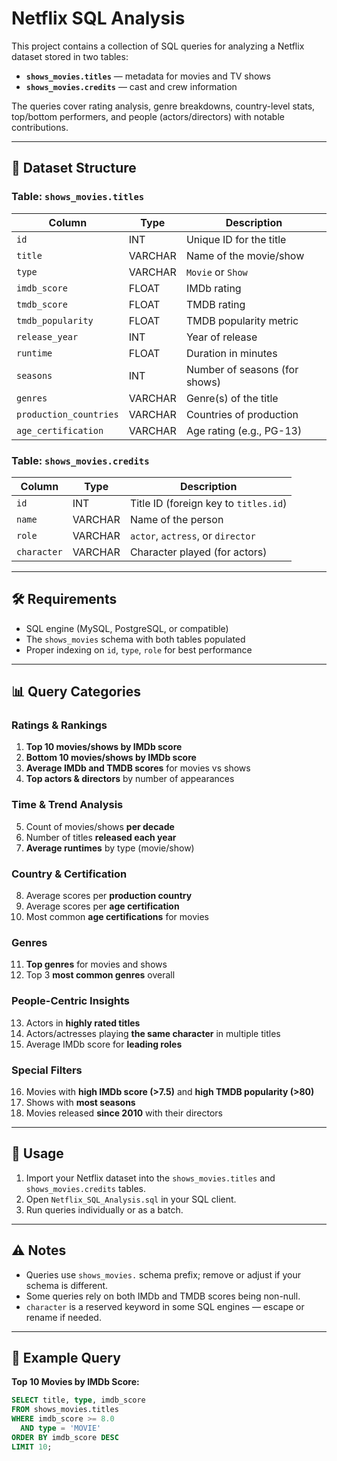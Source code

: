 # Netflix SQL Analysis

This project contains a collection of SQL queries for analyzing a Netflix dataset stored in two tables:  
- **`shows_movies.titles`** — metadata for movies and TV shows  
- **`shows_movies.credits`** — cast and crew information  

The queries cover rating analysis, genre breakdowns, country-level stats, top/bottom performers, and people (actors/directors) with notable contributions.

---

## 📂 Dataset Structure

### Table: `shows_movies.titles`
| Column                | Type        | Description |
|-----------------------|-------------|-------------|
| `id`                  | INT         | Unique ID for the title |
| `title`               | VARCHAR     | Name of the movie/show |
| `type`                | VARCHAR     | `Movie` or `Show` |
| `imdb_score`          | FLOAT       | IMDb rating |
| `tmdb_score`          | FLOAT       | TMDB rating |
| `tmdb_popularity`     | FLOAT       | TMDB popularity metric |
| `release_year`        | INT         | Year of release |
| `runtime`             | FLOAT       | Duration in minutes |
| `seasons`             | INT         | Number of seasons (for shows) |
| `genres`              | VARCHAR     | Genre(s) of the title |
| `production_countries`| VARCHAR     | Countries of production |
| `age_certification`   | VARCHAR     | Age rating (e.g., PG-13) |

### Table: `shows_movies.credits`
| Column           | Type        | Description |
|------------------|-------------|-------------|
| `id`             | INT         | Title ID (foreign key to `titles.id`) |
| `name`           | VARCHAR     | Name of the person |
| `role`           | VARCHAR     | `actor`, `actress`, or `director` |
| `character`      | VARCHAR     | Character played (for actors) |

---

## 🛠 Requirements
- SQL engine (MySQL, PostgreSQL, or compatible)
- The `shows_movies` schema with both tables populated
- Proper indexing on `id`, `type`, `role` for best performance

---

## 📊 Query Categories

### Ratings & Rankings
1. **Top 10 movies/shows by IMDb score**
2. **Bottom 10 movies/shows by IMDb score**
3. **Average IMDb and TMDB scores** for movies vs shows
4. **Top actors & directors** by number of appearances

### Time & Trend Analysis
5. Count of movies/shows **per decade**
6. Number of titles **released each year**
7. **Average runtimes** by type (movie/show)

### Country & Certification
8. Average scores per **production country**
9. Average scores per **age certification**
10. Most common **age certifications** for movies

### Genres
11. **Top genres** for movies and shows
12. Top 3 **most common genres** overall

### People-Centric Insights
13. Actors in **highly rated titles**
14. Actors/actresses playing **the same character** in multiple titles
15. Average IMDb score for **leading roles**

### Special Filters
16. Movies with **high IMDb score (>7.5)** and **high TMDB popularity (>80)**
17. Shows with **most seasons**
18. Movies released **since 2010** with their directors

---

## 🚀 Usage

1. Import your Netflix dataset into the `shows_movies.titles` and `shows_movies.credits` tables.
2. Open `Netflix_SQL_Analysis.sql` in your SQL client.
3. Run queries individually or as a batch.

---

## ⚠ Notes
- Queries use `shows_movies.` schema prefix; remove or adjust if your schema is different.
- Some queries rely on both IMDb and TMDB scores being non-null.
- `character` is a reserved keyword in some SQL engines — escape or rename if needed.

---

## 📌 Example Query

**Top 10 Movies by IMDb Score:**
```sql
SELECT title, type, imdb_score
FROM shows_movies.titles
WHERE imdb_score >= 8.0
  AND type = 'MOVIE'
ORDER BY imdb_score DESC
LIMIT 10;
